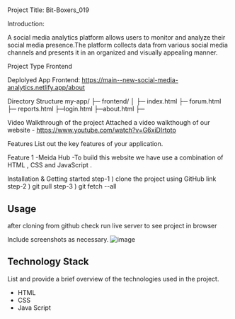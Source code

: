 #
Project Title: Bit-Boxers_019

Introduction:

A social media analytics platform allows users to monitor and analyze their social media presence.The platform collects data from various social media channels  and presents it in an organized and visually appealing manner.

Project Type
Frontend

Deplolyed App
Frontend: 
https://main--new-social-media-analytics.netlify.app/about


Directory Structure
my-app/ ├─ frontend/ │ ├─ index.html ├─ forum.html  ├─ reports.html  ├─login.html ├─about.html ├─

Video Walkthrough of the project
Attached a video walkthough of our website - https://www.youtube.com/watch?v=G6xiDIrtoto

Features
List out the key features of your application.

Feature 1 -Meida Hub -To build this website we have use a combination of HTML , CSS and JavaScript .


Installation & Getting started
step-1 ) clone the project using GitHub link step-2 ) git pull step-3 ) git fetch --all 


## Usage
after cloning from github check run live server to see project in browser


Include screenshots as necessary.
![image]([https://github.com/user-attachments/assets/4a00ff07-2543-4637-b99c-40c5a697e195](https://github.com/khushii1217/bit-boxers_019/blob/main/gmail.png))


## Technology Stack
List and provide a brief overview of the technologies used in the project.

- HTML
- CSS
- Java Script

